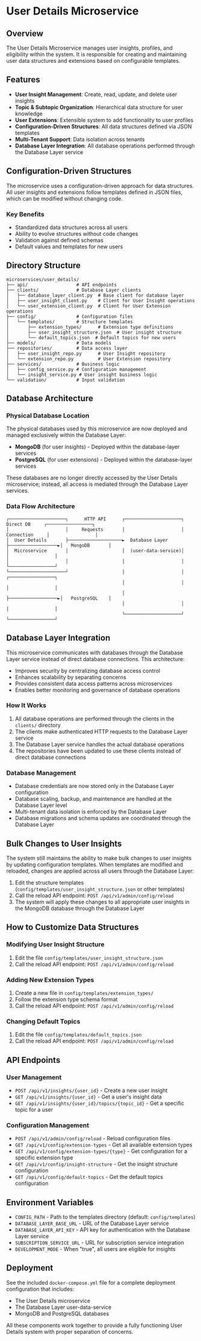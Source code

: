 # User Details Microservice

## Overview

The User Details Microservice manages user insights, profiles, and eligibility within the system. It is responsible for creating and maintaining user data structures and extensions based on configurable templates.

## Features

- **User Insight Management**: Create, read, update, and delete user insights
- **Topic & Subtopic Organization**: Hierarchical data structure for user knowledge
- **User Extensions**: Extensible system to add functionality to user profiles
- **Configuration-Driven Structures**: All data structures defined via JSON templates
- **Multi-Tenant Support**: Data isolation across tenants
- **Database Layer Integration**: All database operations performed through the Database Layer service

## Configuration-Driven Structures

The microservice uses a configuration-driven approach for data structures. All user insights and extensions follow templates defined in JSON files, which can be modified without changing code.

### Key Benefits

- Standardized data structures across all users
- Ability to evolve structures without code changes
- Validation against defined schemas
- Default values and templates for new users

## Directory Structure

```
microservices/user_details/
├── api/                  # API endpoints
├── clients/              # Database Layer clients
│   ├── database_layer_client.py  # Base client for database layer
│   ├── user_insight_client.py    # Client for User Insight operations
│   └── user_extension_client.py  # Client for User Extension operations
├── config/               # Configuration files
│   └── templates/        # Structure templates
│       ├── extension_types/      # Extension type definitions
│       ├── user_insight_structure.json  # User insight structure
│       └── default_topics.json  # Default topics for new users
├── models/               # Data models
├── repositories/         # Data access layer
│   ├── user_insight_repo.py      # User Insight repository
│   └── extension_repo.py         # User Extension repository
├── services/             # Business logic
│   ├── config_service.py # Configuration management
│   └── insight_service.py # User insight business logic
└── validation/           # Input validation
```

## Database Architecture

### Physical Database Location

The physical databases used by this microservice are now deployed and managed exclusively within the Database Layer:

- **MongoDB** (for user insights) - Deployed within the database-layer services
- **PostgreSQL** (for user extensions) - Deployed within the database-layer services

These databases are no longer directly accessed by the User Details microservice; instead, all access is mediated through the Database Layer services.

### Data Flow Architecture

```
┌─────────────────────┐      HTTP API      ┌─────────────────────┐     Direct DB     ┌─────────────────┐
│                     │     Requests       │                     │    Connection     │                 │
│  User Details       ├────────────────────►  Database Layer     ├──────────────────►│   MongoDB       │
│  Microservice       │                    │  (user-data-service)│                   │                 │
│                     │                    │                     │                   └─────────────────┘
└─────────────────────┘                    │                     │                   ┌─────────────────┐
                                           │                     │                   │                 │
                                           │                     ├──────────────────►│   PostgreSQL    │
                                           │                     │                   │                 │
                                           └─────────────────────┘                   └─────────────────┘
```

## Database Layer Integration

This microservice communicates with databases through the Database Layer service instead of direct database connections. This architecture:

- Improves security by centralizing database access control
- Enhances scalability by separating concerns
- Provides consistent data access patterns across microservices
- Enables better monitoring and governance of database operations

### How It Works

1. All database operations are performed through the clients in the `clients/` directory
2. The clients make authenticated HTTP requests to the Database Layer service
3. The Database Layer service handles the actual database operations
4. The repositories have been updated to use these clients instead of direct database connections

### Database Management

- Database credentials are now stored only in the Database Layer configuration
- Database scaling, backup, and maintenance are handled at the Database Layer level
- Multi-tenant data isolation is enforced by the Database Layer
- Database migrations and schema updates are coordinated through the Database Layer

## Bulk Changes to User Insights

The system still maintains the ability to make bulk changes to user insights by updating configuration templates. When templates are modified and reloaded, changes are applied across all users through the Database Layer:

1. Edit the structure templates (`config/templates/user_insight_structure.json` or other templates)
2. Call the reload API endpoint: `POST /api/v1/admin/config/reload`
3. The system will apply these changes to all appropriate user insights in the MongoDB database through the Database Layer

## How to Customize Data Structures

### Modifying User Insight Structure

1. Edit the file `config/templates/user_insight_structure.json`
2. Call the reload API endpoint: `POST /api/v1/admin/config/reload`

### Adding New Extension Types

1. Create a new file in `config/templates/extension_types/`
2. Follow the extension type schema format
3. Call the reload API endpoint: `POST /api/v1/admin/config/reload`

### Changing Default Topics

1. Edit the file `config/templates/default_topics.json`
2. Call the reload API endpoint: `POST /api/v1/admin/config/reload`

## API Endpoints

### User Management

- `POST /api/v1/insights/{user_id}` - Create a new user insight
- `GET /api/v1/insights/{user_id}` - Get a user's insight data
- `GET /api/v1/insights/{user_id}/topics/{topic_id}` - Get a specific topic for a user

### Configuration Management

- `POST /api/v1/admin/config/reload` - Reload configuration files
- `GET /api/v1/config/extension-types` - Get all available extension types
- `GET /api/v1/config/extension-types/{type}` - Get configuration for a specific extension type
- `GET /api/v1/config/insight-structure` - Get the insight structure configuration
- `GET /api/v1/config/default-topics` - Get the default topics configuration

## Environment Variables

- `CONFIG_PATH` - Path to the templates directory (default: `config/templates`)
- `DATABASE_LAYER_BASE_URL` - URL of the Database Layer service
- `DATABASE_LAYER_API_KEY` - API key for authentication with the Database Layer service
- `SUBSCRIPTION_SERVICE_URL` - URL for subscription service integration
- `DEVELOPMENT_MODE` - When "true", all users are eligible for insights

## Deployment

See the included `docker-compose.yml` file for a complete deployment configuration that includes:

- The User Details microservice
- The Database Layer user-data-service
- MongoDB and PostgreSQL databases

All these components work together to provide a fully functioning User Details system with proper separation of concerns. 